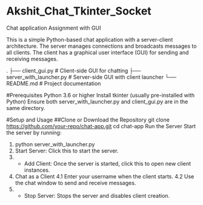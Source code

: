 # Akshit_Chat_Tkinter_Socket
Chat application Assignment with GUI

This is a simple Python-based chat application with a server-client architecture. The server manages connections and broadcasts messages to all clients. The client has a graphical user interface (GUI) for sending and receiving messages.

.
├── client_gui.py          # Client-side GUI for chatting
├── server_with_launcher.py # Server-side GUI with client launcher
└── README.md              # Project documentation



#Prerequisites
  Python 3.6 or higher
  Install tkinter (usually pre-installed with Python)
  Ensure both server_with_launcher.py and client_gui.py are in the same directory.


 #Setup and Usage
##Clone or Download the Repository
  git clone https://github.com/your-repo/chat-app.git
  cd chat-app
  Run the Server Start the server by running:
  1. python server_with_launcher.py
  2. Start Server: Click this to start the server.
  3. + Add Client: Once the server is started, click this to open new client instances.
  4. Chat as a Client
       4.1 Enter your username when the client starts.
       4.2 Use the chat window to send and receive messages.
  5. + Stop Server: Stops the server and disables client creation.


